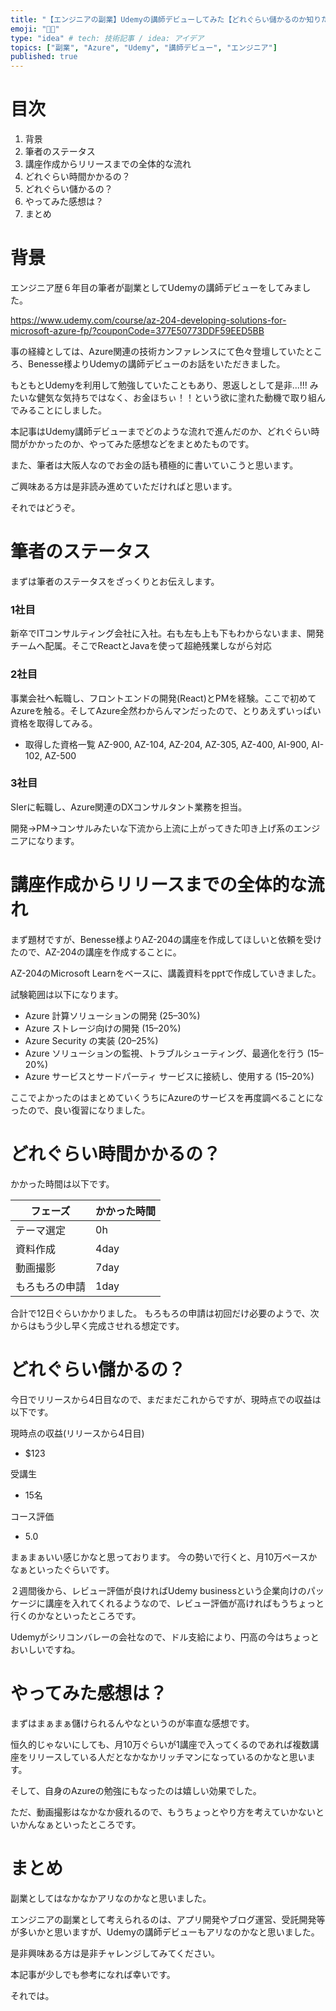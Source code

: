 ```yaml
---
title: "【エンジニアの副業】Udemyの講師デビューしてみた【どれぐらい儲かるのか知りたい？】"
emoji: "🧑‍🏫"
type: "idea" # tech: 技術記事 / idea: アイデア
topics: ["副業", "Azure", "Udemy", "講師デビュー", "エンジニア"]
published: true
---
```


# 目次

1. 背景
2. 筆者のステータス
3. 講座作成からリリースまでの全体的な流れ
4. どれぐらい時間かかるの？
5. どれぐらい儲かるの？
6. やってみた感想は？
7. まとめ

# 背景

エンジニア歴６年目の筆者が副業としてUdemyの講師デビューをしてみました。

https://www.udemy.com/course/az-204-developing-solutions-for-microsoft-azure-fp/?couponCode=377E50773DDF59EED5BB

事の経緯としては、Azure関連の技術カンファレンスにて色々登壇していたところ、Benesse様よりUdemyの講師デビューのお話をいただきました。
  
もともとUdemyを利用して勉強していたこともあり、恩返しとして是非...!!!
みたいな健気な気持ちではなく、お金ほちぃ！！という欲に塗れた動機で取り組んでみることにしました。
  
本記事はUdemy講師デビューまでどのような流れで進んだのか、どれぐらい時間がかかったのか、やってみた感想などをまとめたものです。

また、筆者は大阪人なのでお金の話も積極的に書いていこうと思います。

ご興味ある方は是非読み進めていただければと思います。

それではどうぞ。


# 筆者のステータス

まずは筆者のステータスをざっくりとお伝えします。

### 1社目
新卒でITコンサルティング会社に入社。右も左も上も下もわからないまま、開発チームへ配属。そこでReactとJavaを使って超絶残業しながら対応

### 2社目
事業会社へ転職し、フロントエンドの開発(React)とPMを経験。ここで初めてAzureを触る。そしてAzure全然わからんマンだったので、とりあえずいっぱい資格を取得してみる。
- 取得した資格一覧
AZ-900, AZ-104, AZ-204, AZ-305, AZ-400, AI-900, AI-102, AZ-500

### 3社目
SIerに転職し、Azure関連のDXコンサルタント業務を担当。

開発→PM→コンサルみたいな下流から上流に上がってきた叩き上げ系のエンジニアになります。


# 講座作成からリリースまでの全体的な流れ
まず題材ですが、Benesse様よりAZ-204の講座を作成してほしいと依頼を受けたので、AZ-204の講座を作成することに。

AZ-204のMicrosoft Learnをベースに、講義資料をpptで作成していきました。

試験範囲は以下になります。
- Azure 計算ソリューションの開発 (25–30%)
- Azure ストレージ向けの開発 (15–20%)
- Azure Security の実装 (20–25%)
- Azure ソリューションの監視、トラブルシューティング、最適化を行う (15–20%)
- Azure サービスとサードパーティ サービスに接続し、使用する (15–20%)


ここでよかったのはまとめていくうちにAzureのサービスを再度調べることになったので、良い復習になりました。



# どれぐらい時間かかるの？

かかった時間は以下です。

| フェーズ | かかった時間 |
| ---- | ---- |
| テーマ選定 | 0h |
| 資料作成 | 4day |
| 動画撮影 | 7day |
| もろもろの申請 | 1day |

合計で12日ぐらいかかりました。
もろもろの申請は初回だけ必要のようで、次からはもう少し早く完成させれる想定です。

# どれぐらい儲かるの？

今日でリリースから4日目なので、まだまだこれからですが、現時点での収益は以下です。

現時点の収益(リリースから4日目)
- $123

受講生
- 15名

コース評価
- 5.0

まぁまぁいい感じかなと思っております。
今の勢いで行くと、月10万ペースかなぁといったぐらいです。

２週間後から、レビュー評価が良ければUdemy businessという企業向けのパッケージに講座を入れてくれるようなので、レビュー評価が高ければもうちょっと行くのかなといったところです。

Udemyがシリコンバレーの会社なので、ドル支給により、円高の今はちょっとおいしいですね。

# やってみた感想は？
まずはまぁまぁ儲けられるんやなというのが率直な感想です。

恒久的じゃないにしても、月10万ぐらいが1講座で入ってくるのであれば複数講座をリリースしている人だとなかなかリッチマンになっているのかなと思います。

そして、自身のAzureの勉強にもなったのは嬉しい効果でした。

ただ、動画撮影はなかなか疲れるので、もうちょっとやり方を考えていかないといかんなぁといったところです。

# まとめ

副業としてはなかなかアリなのかなと思いました。

エンジニアの副業として考えられるのは、アプリ開発やブログ運営、受託開発等が多いかと思いますが、Udemyの講師デビューもアリなのかなと思いました。

是非興味ある方は是非チャレンジしてみてください。

本記事が少しでも参考になれば幸いです。

それでは。